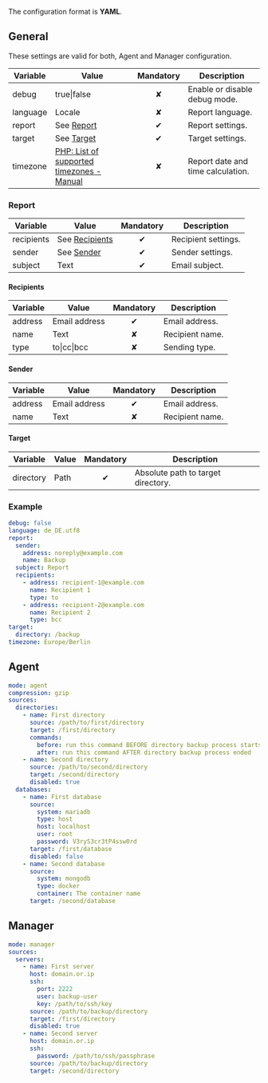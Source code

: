 The configuration format is **YAML**.

## General

These settings are valid for both, Agent and Manager configuration.

| Variable | Value | Mandatory | Description
| -------- | ----- | :-------: | -----------
| debug | true\|false | &#10008; | Enable or disable debug mode.
| language | Locale | &#10008; | Report language.
| report | See [Report](#report) | &#10004; | Report settings.
| target | See [Target](#target) | &#10004; | Target settings.
| timezone | [PHP: List of supported timezones - Manual](https://www.php.net/manual/en/timezones.php) | &#10008; | Report date and time calculation.

### Report

| Variable | Value | Mandatory |  Description
| -------- | ----- | :-------: |  -----------
| recipients | See [Recipients](#recipients) | &#10004; | Recipient settings.
| sender | See [Sender](#sender) | &#10004; | Sender settings.
| subject | Text | &#10004; | Email subject.

#### Recipients

| Variable | Value | Mandatory |  Description
| -------- | ----- | :-------: |  -----------
| address | Email address | &#10004; | Email address.
| name | Text | &#10008; | Recipient name.
| type | to\|cc\|bcc | &#10008; | Sending type.

#### Sender

| Variable | Value | Mandatory |  Description
| -------- | ----- | :-------: |  -----------
| address | Email address | &#10004; | Email address.
| name | Text | &#10008; | Recipient name.

#### Target

| Variable | Value | Mandatory |  Description
| -------- | ----- | :-------: |  -----------
| directory | Path | &#10004; | Absolute path to target directory.

### Example

```yaml
debug: false
language: de_DE.utf8
report:
  sender:
    address: noreply@example.com
    name: Backup
  subject: Report
  recipients:
    - address: recipient-1@example.com
      name: Recipient 1
      type: to
    - address: recipient-2@example.com
      name: Recipient 2
      type: bcc
target:
  directory: /backup
timezone: Europe/Berlin
```

## Agent

```yaml
mode: agent
compression: gzip
sources:
  directories:
    - name: First directory
      source: /path/to/first/directory
      target: /first/directory
      commands:
        before: run this command BEFORE directory backup process starts
        after: run this command AFTER directory backup process ended
    - name: Second directory
      source: /path/to/second/directory
      target: /second/directory
      disabled: true
  databases:
    - name: First database
      source:
        system: mariadb
        type: host
        host: localhost
        user: root
        password: V3ryS3cr3tP4ssw0rd
      target: /first/database
      disabled: false
    - name: Second database
      source:
        system: mongodb
        type: docker
        container: The container name
      target: /second/database
```

## Manager

```yaml
mode: manager
sources:
  servers:
    - name: First server
      host: domain.or.ip
      ssh:
        port: 2222
        user: backup-user
        key: /path/to/ssh/key
      source: /path/to/backup/directory
      target: /first/directory
      disabled: true
    - name: Second server
      host: domain.or.ip
      ssh:
        password: /path/to/ssh/passphrase
      source: /path/to/backup/directory
      target: /second/directory
```

